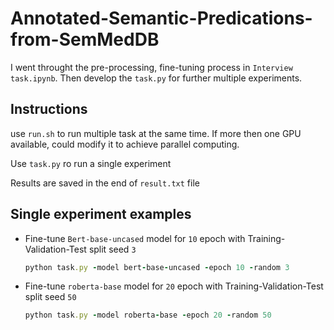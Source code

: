 # Annotated-Semantic-Predications-from-SemMedDB
I went throught the pre-processing, fine-tuning process in `Interview task.ipynb`. Then develop the `task.py` for further multiple experiments.

## Instructions
  use `run.sh` to run multiple task at the same time. If more then one GPU available, could modify it to achieve parallel computing.
  
  Use `task.py` ro run a single experiment

  Results are saved in the end of `result.txt` file

## Single experiment examples
  - Fine-tune `Bert-base-uncased` model for `10` epoch with Training-Validation-Test split seed `3`
      ```ruby
      python task.py -model bert-base-uncased -epoch 10 -random 3
      ```

  - Fine-tune `roberta-base` model for `20` epoch with Training-Validation-Test split seed `50`
      ```ruby
      python task.py -model roberta-base -epoch 20 -random 50
      ```
  
